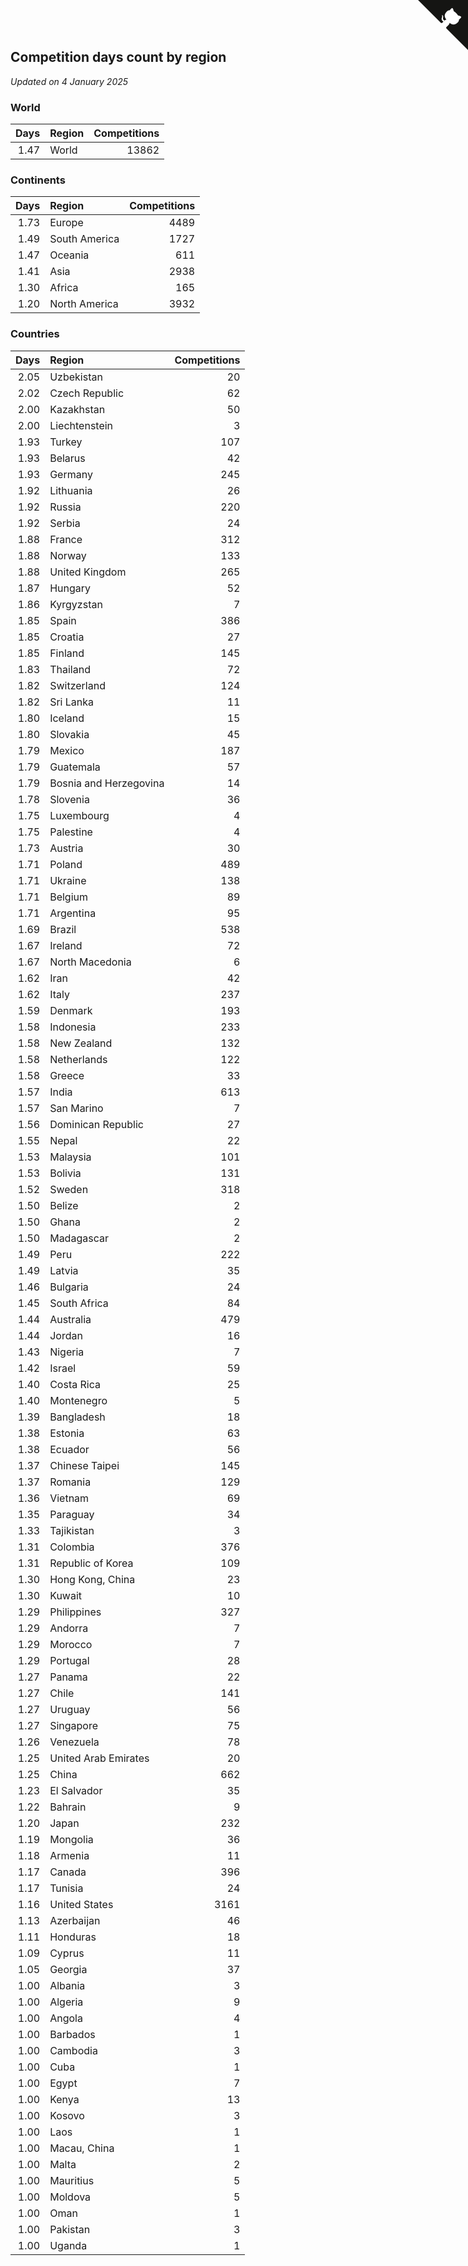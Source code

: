 ## Competition days count by region

*Updated on  4 January 2025*


### World

| Days | Region | Competitions |
| ---: | :--- | ---: |
| 1.47 | World | 13862 |

### Continents

| Days | Region | Competitions |
| ---: | :--- | ---: |
| 1.73 | Europe | 4489 |
| 1.49 | South America | 1727 |
| 1.47 | Oceania | 611 |
| 1.41 | Asia | 2938 |
| 1.30 | Africa | 165 |
| 1.20 | North America | 3932 |

### Countries

| Days | Region | Competitions |
| ---: | :--- | ---: |
| 2.05 | Uzbekistan | 20 |
| 2.02 | Czech Republic | 62 |
| 2.00 | Kazakhstan | 50 |
| 2.00 | Liechtenstein | 3 |
| 1.93 | Turkey | 107 |
| 1.93 | Belarus | 42 |
| 1.93 | Germany | 245 |
| 1.92 | Lithuania | 26 |
| 1.92 | Russia | 220 |
| 1.92 | Serbia | 24 |
| 1.88 | France | 312 |
| 1.88 | Norway | 133 |
| 1.88 | United Kingdom | 265 |
| 1.87 | Hungary | 52 |
| 1.86 | Kyrgyzstan | 7 |
| 1.85 | Spain | 386 |
| 1.85 | Croatia | 27 |
| 1.85 | Finland | 145 |
| 1.83 | Thailand | 72 |
| 1.82 | Switzerland | 124 |
| 1.82 | Sri Lanka | 11 |
| 1.80 | Iceland | 15 |
| 1.80 | Slovakia | 45 |
| 1.79 | Mexico | 187 |
| 1.79 | Guatemala | 57 |
| 1.79 | Bosnia and Herzegovina | 14 |
| 1.78 | Slovenia | 36 |
| 1.75 | Luxembourg | 4 |
| 1.75 | Palestine | 4 |
| 1.73 | Austria | 30 |
| 1.71 | Poland | 489 |
| 1.71 | Ukraine | 138 |
| 1.71 | Belgium | 89 |
| 1.71 | Argentina | 95 |
| 1.69 | Brazil | 538 |
| 1.67 | Ireland | 72 |
| 1.67 | North Macedonia | 6 |
| 1.62 | Iran | 42 |
| 1.62 | Italy | 237 |
| 1.59 | Denmark | 193 |
| 1.58 | Indonesia | 233 |
| 1.58 | New Zealand | 132 |
| 1.58 | Netherlands | 122 |
| 1.58 | Greece | 33 |
| 1.57 | India | 613 |
| 1.57 | San Marino | 7 |
| 1.56 | Dominican Republic | 27 |
| 1.55 | Nepal | 22 |
| 1.53 | Malaysia | 101 |
| 1.53 | Bolivia | 131 |
| 1.52 | Sweden | 318 |
| 1.50 | Belize | 2 |
| 1.50 | Ghana | 2 |
| 1.50 | Madagascar | 2 |
| 1.49 | Peru | 222 |
| 1.49 | Latvia | 35 |
| 1.46 | Bulgaria | 24 |
| 1.45 | South Africa | 84 |
| 1.44 | Australia | 479 |
| 1.44 | Jordan | 16 |
| 1.43 | Nigeria | 7 |
| 1.42 | Israel | 59 |
| 1.40 | Costa Rica | 25 |
| 1.40 | Montenegro | 5 |
| 1.39 | Bangladesh | 18 |
| 1.38 | Estonia | 63 |
| 1.38 | Ecuador | 56 |
| 1.37 | Chinese Taipei | 145 |
| 1.37 | Romania | 129 |
| 1.36 | Vietnam | 69 |
| 1.35 | Paraguay | 34 |
| 1.33 | Tajikistan | 3 |
| 1.31 | Colombia | 376 |
| 1.31 | Republic of Korea | 109 |
| 1.30 | Hong Kong, China | 23 |
| 1.30 | Kuwait | 10 |
| 1.29 | Philippines | 327 |
| 1.29 | Andorra | 7 |
| 1.29 | Morocco | 7 |
| 1.29 | Portugal | 28 |
| 1.27 | Panama | 22 |
| 1.27 | Chile | 141 |
| 1.27 | Uruguay | 56 |
| 1.27 | Singapore | 75 |
| 1.26 | Venezuela | 78 |
| 1.25 | United Arab Emirates | 20 |
| 1.25 | China | 662 |
| 1.23 | El Salvador | 35 |
| 1.22 | Bahrain | 9 |
| 1.20 | Japan | 232 |
| 1.19 | Mongolia | 36 |
| 1.18 | Armenia | 11 |
| 1.17 | Canada | 396 |
| 1.17 | Tunisia | 24 |
| 1.16 | United States | 3161 |
| 1.13 | Azerbaijan | 46 |
| 1.11 | Honduras | 18 |
| 1.09 | Cyprus | 11 |
| 1.05 | Georgia | 37 |
| 1.00 | Albania | 3 |
| 1.00 | Algeria | 9 |
| 1.00 | Angola | 4 |
| 1.00 | Barbados | 1 |
| 1.00 | Cambodia | 3 |
| 1.00 | Cuba | 1 |
| 1.00 | Egypt | 7 |
| 1.00 | Kenya | 13 |
| 1.00 | Kosovo | 3 |
| 1.00 | Laos | 1 |
| 1.00 | Macau, China | 1 |
| 1.00 | Malta | 2 |
| 1.00 | Mauritius | 5 |
| 1.00 | Moldova | 5 |
| 1.00 | Oman | 1 |
| 1.00 | Pakistan | 3 |
| 1.00 | Uganda | 1 |


<a href="https://github.com/simonkellly/wca_statistics_uk" class="github-corner" aria-label="View source on Github"><svg width="80" height="80" viewBox="0 0 250 250" style="fill:#151513; color:#fff; position: absolute; top: 0; border: 0; right: 0;" aria-hidden="true"><path d="M0,0 L115,115 L130,115 L142,142 L250,250 L250,0 Z"></path><path d="M128.3,109.0 C113.8,99.7 119.0,89.6 119.0,89.6 C122.0,82.7 120.5,78.6 120.5,78.6 C119.2,72.0 123.4,76.3 123.4,76.3 C127.3,80.9 125.5,87.3 125.5,87.3 C122.9,97.6 130.6,101.9 134.4,103.2" fill="currentColor" style="transform-origin: 130px 106px;" class="octo-arm"></path><path d="M115.0,115.0 C114.9,115.1 118.7,116.5 119.8,115.4 L133.7,101.6 C136.9,99.2 139.9,98.4 142.2,98.6 C133.8,88.0 127.5,74.4 143.8,58.0 C148.5,53.4 154.0,51.2 159.7,51.0 C160.3,49.4 163.2,43.6 171.4,40.1 C171.4,40.1 176.1,42.5 178.8,56.2 C183.1,58.6 187.2,61.8 190.9,65.4 C194.5,69.0 197.7,73.2 200.1,77.6 C213.8,80.2 216.3,84.9 216.3,84.9 C212.7,93.1 206.9,96.0 205.4,96.6 C205.1,102.4 203.0,107.8 198.3,112.5 C181.9,128.9 168.3,122.5 157.7,114.1 C157.9,116.9 156.7,120.9 152.7,124.9 L141.0,136.5 C139.8,137.7 141.6,141.9 141.8,141.8 Z" fill="currentColor" class="octo-body"></path></svg></a><style>.github-corner:hover .octo-arm{animation:octocat-wave 560ms ease-in-out}@keyframes octocat-wave{0%,100%{transform:rotate(0)}20%,60%{transform:rotate(-25deg)}40%,80%{transform:rotate(10deg)}}@media (max-width:500px){.github-corner:hover .octo-arm{animation:none}.github-corner .octo-arm{animation:octocat-wave 560ms ease-in-out}}</style>
